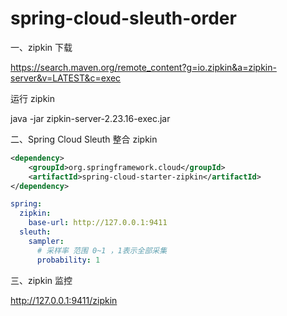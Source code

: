 # spring-cloud-sleuth-order

一、zipkin 下载

https://search.maven.org/remote_content?g=io.zipkin&a=zipkin-server&v=LATEST&c=exec

运行 zipkin

java -jar zipkin-server-2.23.16-exec.jar

二、Spring Cloud Sleuth 整合 zipkin



```xml
<dependency>
    <groupId>org.springframework.cloud</groupId>
    <artifactId>spring-cloud-starter-zipkin</artifactId>
</dependency>
```



```yaml
spring:
  zipkin:
    base-url: http://127.0.0.1:9411
  sleuth:
    sampler:
      # 采样率 范围 0~1 ，1表示全部采集
      probability: 1
```

三、zipkin 监控

http://127.0.0.1:9411/zipkin

